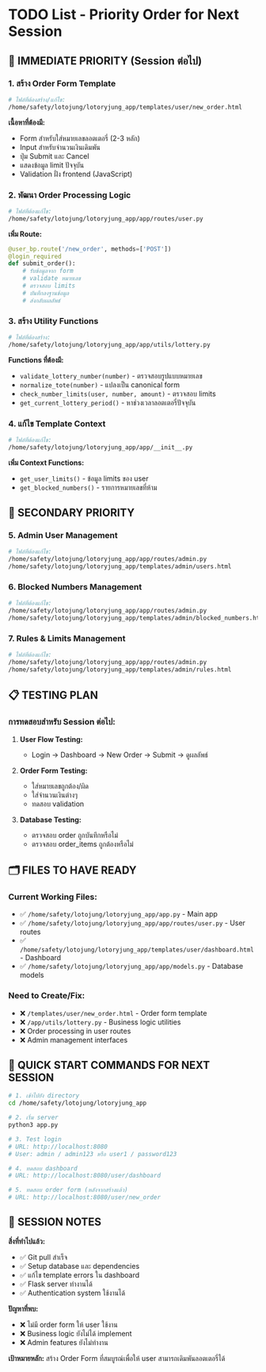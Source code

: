 # TODO List - Priority Order for Next Session

## 🚨 IMMEDIATE PRIORITY (Session ต่อไป)

### 1. สร้าง Order Form Template
```bash
# ไฟล์ที่ต้องสร้าง/แก้ไข:
/home/safety/lotojung/lotoryjung_app/templates/user/new_order.html
```

**เนื้อหาที่ต้องมี:**
- Form สำหรับใส่หมายเลขลอตเตอรี่ (2-3 หลัก)
- Input สำหรับจำนวนเงินเดิมพัน
- ปุ่ม Submit และ Cancel
- แสดงข้อมูล limit ปัจจุบัน
- Validation ฝั่ง frontend (JavaScript)

### 2. พัฒนา Order Processing Logic
```bash
# ไฟล์ที่ต้องแก้ไข:
/home/safety/lotojung/lotoryjung_app/app/routes/user.py
```

**เพิ่ม Route:**
```python
@user_bp.route('/new_order', methods=['POST'])
@login_required
def submit_order():
    # รับข้อมูลจาก form
    # validate หมายเลข
    # ตรวจสอบ limits
    # บันทึกลงฐานข้อมูล
    # ส่งกลับผลลัพธ์
```

### 3. สร้าง Utility Functions
```bash
# ไฟล์ที่ต้องสร้าง:
/home/safety/lotojung/lotoryjung_app/app/utils/lottery.py
```

**Functions ที่ต้องมี:**
- `validate_lottery_number(number)` - ตรวจสอบรูปแบบหมายเลข
- `normalize_tote(number)` - แปลงเป็น canonical form
- `check_number_limits(user, number, amount)` - ตรวจสอบ limits
- `get_current_lottery_period()` - หาช่วงเวลาลอตเตอรี่ปัจจุบัน

### 4. แก้ไข Template Context
```bash
# ไฟล์ที่ต้องแก้ไข:
/home/safety/lotojung/lotoryjung_app/app/__init__.py
```

**เพิ่ม Context Functions:**
- `get_user_limits()` - ข้อมูล limits ของ user
- `get_blocked_numbers()` - รายการหมายเลขที่ห้าม

## 🔧 SECONDARY PRIORITY

### 5. Admin User Management
```bash
# ไฟล์ที่ต้องแก้ไข:
/home/safety/lotojung/lotoryjung_app/app/routes/admin.py
/home/safety/lotojung/lotoryjung_app/templates/admin/users.html
```

### 6. Blocked Numbers Management
```bash
# ไฟล์ที่ต้องแก้ไข:
/home/safety/lotojung/lotoryjung_app/app/routes/admin.py
/home/safety/lotojung/lotoryjung_app/templates/admin/blocked_numbers.html
```

### 7. Rules & Limits Management
```bash
# ไฟล์ที่ต้องแก้ไข:
/home/safety/lotojung/lotoryjung_app/app/routes/admin.py
/home/safety/lotojung/lotoryjung_app/templates/admin/rules.html
```

## 📋 TESTING PLAN

### การทดสอบสำหรับ Session ต่อไป:
1. **User Flow Testing:**
   - Login → Dashboard → New Order → Submit → ดูผลลัพธ์
   
2. **Order Form Testing:**
   - ใส่หมายเลขถูกต้อง/ผิด
   - ใส่จำนวนเงินต่างๆ
   - ทดสอบ validation
   
3. **Database Testing:**
   - ตรวจสอบ order ถูกบันทึกหรือไม่
   - ตรวจสอบ order_items ถูกต้องหรือไม่

## 🗂️ FILES TO HAVE READY

### Current Working Files:
- ✅ `/home/safety/lotojung/lotoryjung_app/app.py` - Main app
- ✅ `/home/safety/lotojung/lotoryjung_app/app/routes/user.py` - User routes
- ✅ `/home/safety/lotojung/lotoryjung_app/templates/user/dashboard.html` - Dashboard
- ✅ `/home/safety/lotojung/lotoryjung_app/app/models.py` - Database models

### Need to Create/Fix:
- ❌ `/templates/user/new_order.html` - Order form template
- ❌ `/app/utils/lottery.py` - Business logic utilities
- ❌ Order processing in user routes
- ❌ Admin management interfaces

## 🚀 QUICK START COMMANDS FOR NEXT SESSION

```bash
# 1. เข้าไปยัง directory
cd /home/safety/lotojung/lotoryjung_app

# 2. เริ่ม server
python3 app.py

# 3. Test login
# URL: http://localhost:8080
# User: admin / admin123 หรือ user1 / password123

# 4. ทดสอบ dashboard
# URL: http://localhost:8080/user/dashboard

# 5. ทดสอบ order form (หลังจากสร้างแล้ว)
# URL: http://localhost:8080/user/new_order
```

## 📝 SESSION NOTES

**สิ่งที่ทำไปแล้ว:**
- ✅ Git pull สำเร็จ
- ✅ Setup database และ dependencies
- ✅ แก้ไข template errors ใน dashboard
- ✅ Flask server ทำงานได้
- ✅ Authentication system ใช้งานได้

**ปัญหาที่พบ:**
- ❌ ไม่มี order form ให้ user ใช้งาน
- ❌ Business logic ยังไม่ได้ implement
- ❌ Admin features ยังไม่ทำงาน

**เป้าหมายหลัก:**
สร้าง Order Form ที่สมบูรณ์เพื่อให้ user สามารถเดิมพันลอตเตอรี่ได้
